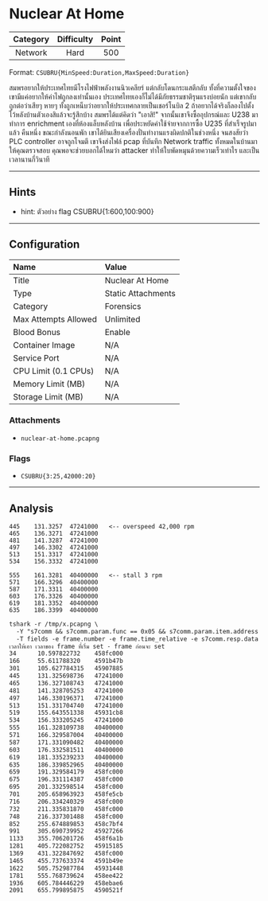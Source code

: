# Nuclear At Home

| Category | Difficulty | Point |
| :-: | :-: | :-: |
| Network | Hard | 500 |

Format: `CSUBRU{MinSpeed:Duration,MaxSpeed:Duration}`

สมพรอยากให้ประเทศไทยมีโรงไฟฟ้าพลังงานนิวเคลียร์ แต่กลับโดนกระแสตีกลับ ทั้งที่ความตั้งใจของเขามีแค่อยากให้ค่าไฟถูกลงเท่านั้นเอง ประเทศไทยเองก็ไม่ได้มีภัยธรรมชาติรุนแรงบ่อยนัก แต่เขากลับถูกต่อว่าเสียๆ หายๆ ทั้งถูกเหน็บว่าอยากให้ประเทศกลายเป็นเชอร์โนบิล 2 ถ้าอยากได้จริงก็ลองไปตั้งไว้หลังบ้านตัวเองสิแล้วจะรู้สึกบ้าง สมพรได้แต่คิดว่า "เอาสิ!" จากนั้นเขาจึงซื้ออุปกรณ์และ U238 มาทำการ enrichment เองที่ห้องแล็บหลังบ้าน เพื่อประหยัดค่าใช้จ่ายจากการซื้อ U235 ที่สำเร็จรูปมาแล้ว
คืนหนึ่ง ขณะกำลังนอนพัก เขาได้ยินเสียงเครื่องปั่นทำงานแรงผิดปกติในช่วงหนึ่ง จนสงสัยว่า PLC controller อาจถูกโจมตี เขาจึงส่งไฟล์ pcap ที่บันทึก Network traffic ทั้งหมดในบ้านมาให้คุณตรวจสอบ คุณพอจะช่วยบอกได้ไหมว่า attacker ทำให้ใบพัดหมุนด้วยความเร็วเท่าไร และเป็นเวลานานกี่วินาที

---

## Hints

- hint: ตัวอย่าง flag CSUBRU{1:600,100:900}

---

## Configuration

| Name | Value |
| :- | :- |
| Title | Nuclear At Home |
| Type | Static Attachments |
| Category | Forensics |
| Max Attempts Allowed | Unlimited |
| Blood Bonus | Enable |
| Container Image | N/A |
| Service Port | N/A |
| CPU Limit (0.1 CPUs) | N/A |
| Memory Limit (MB) | N/A |
| Storage Limit (MB) | N/A |

### Attachments

- `nuclear-at-home.pcapng`

### Flags

- `CSUBRU{3:25,42000:20}`

---

## Analysis

```text
445    131.3257  47241000   <-- overspeed 42,000 rpm
465    136.3271  47241000
481    141.3287  47241000
497    146.3302  47241000
513    151.3317  47241000
534    156.3332  47241000

555    161.3281  40400000   <-- stall 3 rpm
571    166.3296  40400000
587    171.3311  40400000
603    176.3326  40400000
619    181.3352  40400000
635    186.3399  40400000
```

```txt
tshark -r /tmp/x.pcapng \                                     
  -Y "s7comm && s7comm.param.func == 0x05 && s7comm.param.item.address == 0x000020" \
  -T fields -e frame.number -e frame.time_relative -e s7comm.resp.data
เวลาให้เอา เวลาของ frame ที่เริ่ม set - frame ก่อนจะ set
34      10.597822732    458fc000
166     55.611788320    4591b47b
301     105.627784315   45907885
445     131.325698736   47241000
465     136.327108743   47241000
481     141.328705253   47241000
497     146.330196371   47241000
513     151.331704740   47241000
519     155.643551338   45931cb8
534     156.333205245   47241000
555     161.328109738   40400000
571     166.329587004   40400000
587     171.331090482   40400000
603     176.332581511   40400000
619     181.335239233   40400000
635     186.339852965   40400000
659     191.329584179   458fc000
675     196.331114387   458fc000
695     201.332598514   458fc000
701     205.658963923   458fe5cb
716     206.334240329   458fc000
732     211.335831870   458fc000
748     216.337301488   458fc000
852     255.674889853   458c7bf4
991     305.690739952   45927266
1133    355.706201726   458f6a1b
1281    405.722082752   45915185
1369    431.322847692   458fc000
1465    455.737633374   4591b49e
1622    505.752987784   45931448
1781    555.768739624   458ee422
1936    605.784446229   458ebae6
2091    655.799895875   4590521f
```
